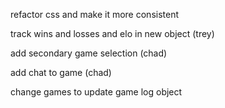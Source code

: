 refactor css and make it more consistent

track wins and losses and elo in new object (trey)

add secondary game selection (chad)

add chat to game (chad)

change games to update game log object
